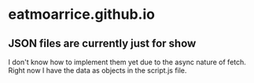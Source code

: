 # eatmoarrice.github.io

## JSON files are currently just for show
I don't know how to implement them yet due to the async nature of fetch. Right now I have the data as objects in the script.js file. 
